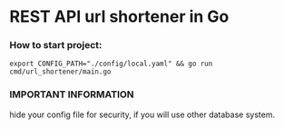 # REST API url shortener in Go

### How to start project:
```
export CONFIG_PATH="./config/local.yaml" && go run cmd/url_shortener/main.go
```

### IMPORTANT INFORMATION
hide your config file for security, if you will use other database system.